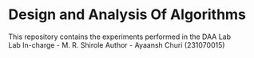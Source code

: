 # Design and Analysis Of Algorithms
This repository contains the experiments performed in the DAA Lab <br>
Lab In-charge - M. R. Shirole
Author - Ayaansh Churi (231070015)

